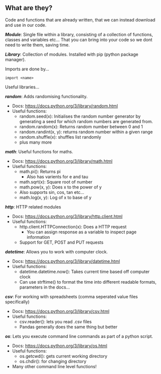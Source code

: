 ## What are they?

Code and functions that are already written, that we can instead download and use in our code.

***Module***: Single file within a library, consisting of a collection of functions, classes and variables etc... That you can bring into your code so we dont need to write them, saving time.

***Library***: Collection of modules. Installed with pip (python package manager).

Imports are done by...
``` 
import <name>
```

Useful libraries...

***random***: Adds randomising functionality.
- Docs: https://docs.python.org/3/library/random.html
- Useful functions:
    - random.seed(x): Initialises the random number generator by generating a seed for which random numbers are generated from.
    - random.random(x): Returns random number between 0 and 1
    - random.randint(x, y): returns random number within a given range
    - random.shuffle(x): shuffles list randomly
    - plus many more

***math***: Useful functions for maths.
- Docs: https://docs.python.org/3/library/math.html
- Useful functions:
    - math.pi(): Returns pi
        - Also has varients for e and tau
    - math.sqrt(x): Square root of number
    - math.pow(x, y): Does x to the power of y
    - Also supports sin, cos, tan etc...
    - math.log(x, y): Log of x to base of y

***http***: HTTP related modules
- Docs: https://docs.python.org/3/library/http.client.html
- Useful functions:
    - http.client.HTTPConnection(x): Does a HTTP request
        - You can assign response as a variable to inspect page information
    - Support for GET, POST and PUT requests

***datetime***: Allows you to work with computer clock.
- Docs: https://docs.python.org/3/library/datetime.html
- Useful functions:
  - datetime.datetime.now(): Takes current time based off computer clock
  - Can use strftime() to format the time into different readable formats, parameters in the docs...

***csv***: For working with spreadsheets (comma seperated value files specifically)
- Docs: https://docs.python.org/3/library/csv.html
- Useful functions:
  - csv.reader(): lets you read .csv files
  - Pandas generally does the same thing but better

***os***: Lets you execute command line commands as part of a python script.
- Docs: https://docs.python.org/3/library/os.html
- Useful functions: 
  - os.getcwd(): gets current working directory
  - os.chdir(): for changing directory
- Many other command line level functions!
